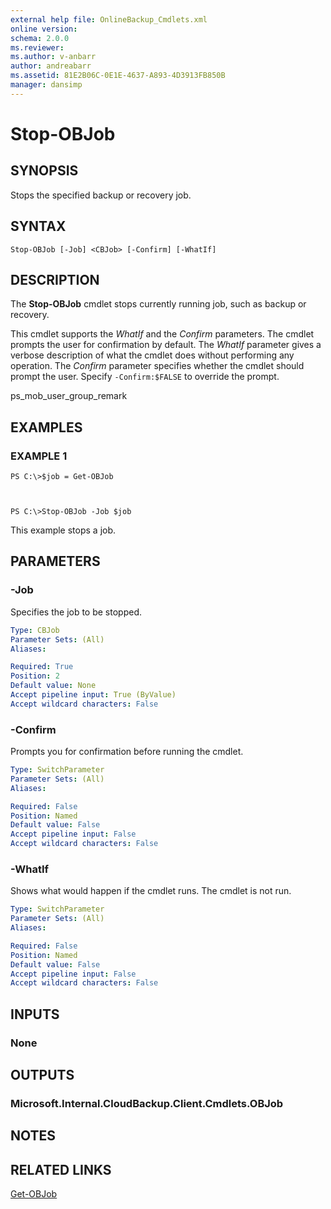 ```yaml
---
external help file: OnlineBackup_Cmdlets.xml
online version: 
schema: 2.0.0
ms.reviewer:
ms.author: v-anbarr
author: andreabarr
ms.assetid: 81E2B06C-0E1E-4637-A893-4D3913FB850B
manager: dansimp
---
```


# Stop-OBJob

## SYNOPSIS
Stops the specified backup or recovery job.

## SYNTAX

```
Stop-OBJob [-Job] <CBJob> [-Confirm] [-WhatIf]
```

## DESCRIPTION
The **Stop-OBJob** cmdlet stops currently running job, such as backup or recovery.

This cmdlet supports the *WhatIf* and the *Confirm* parameters.
The cmdlet prompts the user for confirmation by default.
The *WhatIf* parameter gives a verbose description of what the cmdlet does without performing any operation.
The *Confirm* parameter specifies whether the cmdlet should prompt the user.
Specify `-Confirm:$FALSE` to override the prompt.

ps_mob_user_group_remark

## EXAMPLES

### EXAMPLE 1
```
PS C:\>$job = Get-OBJob



PS C:\>Stop-OBJob -Job $job
```

This example stops a job.

## PARAMETERS

### -Job
Specifies the job to be stopped.

```yaml
Type: CBJob
Parameter Sets: (All)
Aliases: 

Required: True
Position: 2
Default value: None
Accept pipeline input: True (ByValue)
Accept wildcard characters: False
```

### -Confirm
Prompts you for confirmation before running the cmdlet.

```yaml
Type: SwitchParameter
Parameter Sets: (All)
Aliases: 

Required: False
Position: Named
Default value: False
Accept pipeline input: False
Accept wildcard characters: False
```

### -WhatIf
Shows what would happen if the cmdlet runs.
The cmdlet is not run.

```yaml
Type: SwitchParameter
Parameter Sets: (All)
Aliases: 

Required: False
Position: Named
Default value: False
Accept pipeline input: False
Accept wildcard characters: False
```

## INPUTS

### None

## OUTPUTS

### Microsoft.Internal.CloudBackup.Client.Cmdlets.OBJob

## NOTES

## RELATED LINKS

[Get-OBJob](./Get-OBJob.md)

